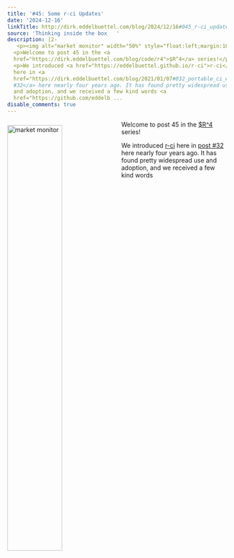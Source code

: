 ```yaml
---
title: '#45: Some r-ci Updates'
date: '2024-12-16'
linkTitle: http://dirk.eddelbuettel.com/blog/2024/12/16#045_r-ci_updates
source: 'Thinking inside the box   '
description: |2-
   <p><img alt="market monitor" width="50%" style="float:left;margin:10px 10px 10px 0px;" src="https://eddelbuettel.github.io/images/2024-12-16/r-ci_yaml_example_2024-12-16_17-36.png"/></p>
  <p>Welcome to post 45 in the <a
  href="https://dirk.eddelbuettel.com/blog/code/r4">$R^4</a> series!</p>
  <p>We introduced <a href="https://eddelbuettel.github.io/r-ci">r-ci</a>
  here in <a
  href="https://dirk.eddelbuettel.com/blog/2021/01/07#032_portable_ci_with_r-ci">post
  #32</a> here nearly four years ago. It has found pretty widespread use
  and adoption, and we received a few kind words <a
  href="https://github.com/eddelb ...
disable_comments: true
---
```

 <p><img alt="market monitor" width="50%" style="float:left;margin:10px 10px 10px 0px;" src="https://eddelbuettel.github.io/images/2024-12-16/r-ci_yaml_example_2024-12-16_17-36.png"/></p>
<p>Welcome to post 45 in the <a
href="https://dirk.eddelbuettel.com/blog/code/r4">$R^4</a> series!</p>
<p>We introduced <a href="https://eddelbuettel.github.io/r-ci">r-ci</a>
here in <a
href="https://dirk.eddelbuettel.com/blog/2021/01/07#032_portable_ci_with_r-ci">post
#32</a> here nearly four years ago. It has found pretty widespread use
and adoption, and we received a few kind words <a
href="https://github.com/eddelb ...